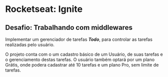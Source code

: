 # Rocketseat: Ignite

## Desafio: Trabalhando com middlewares

Implementar um gerenciador de tarefas ***Todo***, para controlar as tarefas realizadas pelo usuário. 

O projeto conta com o um cadastro básico de um Usuário, de suas tarefas e o gerenciamento destas tarefas. 
O usuário também optará por um plano Grátis, onde podera cadastrar até 10 tarefas e um plano Pro, sem limite de tarefas.

